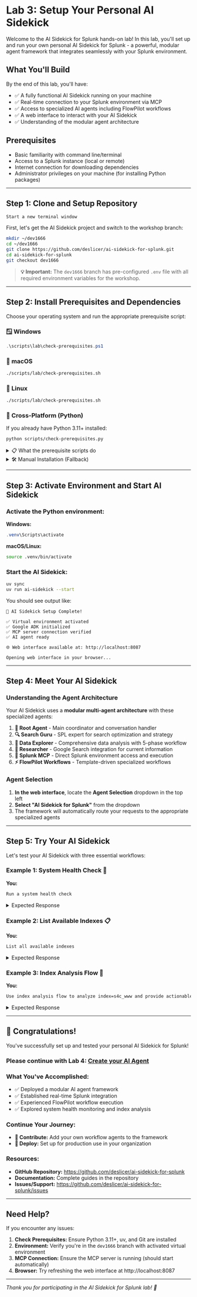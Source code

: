 # Lab 3: Setup Your Personal AI Sidekick

Welcome to the AI Sidekick for Splunk hands-on lab! In this lab, you'll set up and run your own personal AI Sidekick for Splunk - a powerful, modular agent framework that integrates seamlessly with your Splunk environment.

## What You'll Build

By the end of this lab, you'll have:
- ✅ A fully functional AI Sidekick running on your machine
- ✅ Real-time connection to your Splunk environment via MCP
- ✅ Access to specialized AI agents including FlowPilot workflows
- ✅ A web interface to interact with your AI Sidekick
- ✅ Understanding of the modular agent architecture

## Prerequisites

- Basic familiarity with command line/terminal
- Access to a Splunk instance (local or remote)
- Internet connection for downloading dependencies
- Administrator privileges on your machine (for installing Python packages)

---

## Step 1: Clone and Setup Repository

`Start a new terminal window`

First, let's get the AI Sidekick project and switch to the workshop branch:

```bash
mkdir ~/dev1666
cd ~/dev1666
git clone https://github.com/deslicer/ai-sidekick-for-splunk.git
cd ai-sidekick-for-splunk
git checkout dev1666
```

> **💡 Important:** The `dev1666` branch has pre-configured `.env` file with all required environment variables for the workshop.

---

## Step 2: Install Prerequisites and Dependencies

Choose your operating system and run the appropriate prerequisite script:

### 🪟 Windows
```powershell
.\scripts\lab\check-prerequisites.ps1
```

### 🍎 macOS
```bash
./scripts/lab/check-prerequisites.sh
```

### 🐧 Linux
```bash
./scripts/lab/check-prerequisites.sh
```

### 🐍 Cross-Platform (Python)
If you already have Python 3.11+ installed:
```bash
python scripts/check-prerequisites.py
```

<details>
<summary>📋 What the prerequisite scripts do</summary>

The scripts will:
- ✅ Check for Python 3.11+ and install if needed
- ✅ Install `uv` (fast Python package manager)
- ✅ Create Python virtual environment using `uv`
- ✅ Install all project dependencies
- ✅ Verify Git installation
- ✅ Prepare your system for AI Sidekick

**Expected output:**
```
[SUCCESS] ✅ Python 3.11+ is installed
[SUCCESS] ✅ uv is installed and ready
[SUCCESS] ✅ Git is installed
[SUCCESS] ✅ Virtual environment created successfully
[SUCCESS] ✅ Dependencies installed successfully

Next Steps:
1. Activate Python environment: source .venv/bin/activate (macOS/Linux) or .venv\Scripts\activate (Windows)
2. Start AI Sidekick: uv run ai-sidekick --start
```
</details>

<details>
<summary>🛠️ Manual Installation (Fallback)</summary>

If the prerequisite scripts don't work for your system:

**Install Python 3.11+:**
- **Windows:** Download from [python.org](https://python.org)
- **macOS:** `brew install python@3.11` or download from [python.org](https://python.org)
- **Linux:** `sudo apt install python3.11` (Ubuntu/Debian) or `sudo yum install python3.11` (RHEL/CentOS)

**Install uv:**
```bash
# macOS/Linux
curl -LsSf https://astral.sh/uv/install.sh | sh

# Windows (PowerShell)
powershell -c "irm https://astral.sh/uv/install.ps1 | iex"
```

**Create virtual environment and install dependencies:**
```bash
uv venv
uv sync
```
</details>

---

## Step 3: Activate Environment and Start AI Sidekick

### Activate the Python environment:

**Windows:**
```powershell
.venv\Scripts\activate
```

**macOS/Linux:**
```bash
source .venv/bin/activate
```

### Start the AI Sidekick:
```bash
uv sync
uv run ai-sidekick --start
```

You should see output like:
```
🚀 AI Sidekick Setup Complete!

✅ Virtual environment activated
✅ Google ADK initialized
✅ MCP server connection verified
✅ AI agent ready

🌐 Web interface available at: http://localhost:8087

Opening web interface in your browser...
```

---

## Step 4: Meet Your AI Sidekick

### Understanding the Agent Architecture

Your AI Sidekick uses a **modular multi-agent architecture** with these specialized agents:

1. **🎯 Root Agent** - Main coordinator and conversation handler
2. **🔍 Search Guru** - SPL expert for search optimization and strategy
3. **🔬 Data Explorer** - Comprehensive data analysis with 5-phase workflow
4. **🧠 Researcher** - Google Search integration for current information
5. **🔧 Splunk MCP** - Direct Splunk environment access and execution
6. **⚡ FlowPilot Workflows** - Template-driven specialized workflows

### Agent Selection

1. **In the web interface**, locate the **Agent Selection** dropdown in the top left
2. **Select "AI Sidekick for Splunk"** from the dropdown
3. The framework will automatically route your requests to the appropriate specialized agents

---

## Step 5: Try Your AI Sidekick

Let's test your AI Sidekick with three essential workflows:

### Example 1: System Health Check 🏥

**You:** 
```bash
Run a system health check
```

<details>
<summary>Expected Response</summary>

The AI Sidekick will:
- Automatically delegate to the **System Health Check Flow** (FlowPilot workflow)
- Check Splunk connectivity and version
- Verify data ingestion (last 24 hours)
- Assess basic system performance
- Provide health recommendations and educational insights

**Sample Output:**
```
✅ System Health Check Complete

📊 System Overview:
- Splunk Version: 9.4.0 (Build: abc123)
- System Status: Healthy
- Data Flow: Active (1.2M events/24h)

🎯 Health Assessment:
- ✅ Splunk services running normally
- ✅ Data ingestion active
- ⚠️  Consider index optimization for better performance

📚 Educational Insights:
This health check verified your Splunk environment is ready for workshop activities.
```
</details>

### Example 2: List Available Indexes 📋

**You:** 
```bash
List all available indexes
```

<details>
<summary>Expected Response</summary>

The Splunk MCP agent will:
- Connect to your Splunk environment
- Retrieve all available indexes
- Show data volume and last update information
- Provide index usage recommendations

**Sample Output:**
```
📋 Available Splunk Indexes:

🔍 Core Indexes:
- main (2.1GB, last event: 2 minutes ago)
- _internal (890MB, last event: 30 seconds ago)
- _audit (45MB, last event: 1 minute ago)

🏢 Workshop Indexes:
- pas (1.5GB, last event: 5 minutes ago)
- security (780MB, last event: 3 minutes ago)

💡 Recommendation: Use 'pas' index for analysis exercises - it has rich sample data perfect for learning.
```
</details>

### Example 3: Index Analysis Flow 🔬

**You:** 
```bash
Use index analysis flow to analyze index=s4c_www and provide actionable insights
```

<details>
<summary>Expected Response</summary>

The **Index Analysis Flow** (FlowPilot workflow) will execute a comprehensive analysis:

**Phase 1: Data Collection** - Gather basic index information and samples
**Phase 2: Field Analysis** - Analyze field patterns and distributions  
**Phase 3: Pattern Recognition** - Identify trends and anomalies
**Phase 4: Volume Assessment** - Evaluate data volume and performance
**Phase 5: Insight Generation** - Generate actionable business insights

**Sample Output:**
```
🔬 Index Analysis Complete: s4c_www

📊 Analysis Summary:
- Total Events: 2,456,789 events
- Time Range: 30 days
- Primary Sourcetypes: access_combined (60%), error_log (25%), ssl_access (15%)
- Peak Activity: Business hours (9 AM - 6 PM) with weekend traffic

🎯 Actionable Insights:

🔒 Security Analyst:
- Monitor 404 error patterns (detected unusual spikes)
- Set up alerts for suspicious user agents and bot traffic
- Dashboard: | search index=s4c_www status=404 | stats count by clientip

⚙️ DevOps Engineer:
- SSL certificate errors increasing (5% of traffic)
- High response times during peak hours (>2s average)
- Monitor: | search index=s4c_www ssl_error | timechart span=1h count

📈 Business Analyst:
- Mobile traffic growing 25% month-over-month
- Popular content pages driving 70% of engagement
- Track: | search index=s4c_www | stats count by uri_path | sort -count

🚀 Next Steps:
1. Implement recommended dashboards
2. Set up automated monitoring alerts
3. Schedule regular index health checks
```
</details>

---

## 🎉 Congratulations!

You've successfully set up and tested your personal AI Sidekick for Splunk!
### Please continue with Lab 4: [Create your AI Agent](create-your-ai-agent.md)

### What You've Accomplished:
- ✅ Deployed a modular AI agent framework
- ✅ Established real-time Splunk integration
- ✅ Experienced FlowPilot workflow execution
- ✅ Explored system health monitoring and index analysis

### Continue Your Journey:
- **🌟 Contribute:** Add your own workflow agents to the framework
- **🚀 Deploy:** Set up for production use in your organization

### Resources:
- **GitHub Repository:** https://github.com/deslicer/ai-sidekick-for-splunk
- **Documentation:** Complete guides in the repository
- **Issues/Support:** https://github.com/deslicer/ai-sidekick-for-splunk/issues

---

## Need Help?

If you encounter any issues:

1. **Check Prerequisites:** Ensure Python 3.11+, uv, and Git are installed
2. **Environment:** Verify you're in the `dev1666` branch with activated virtual environment
3. **MCP Connection:** Ensure the MCP server is running (should start automatically)
4. **Browser:** Try refreshing the web interface at http://localhost:8087

---

*Thank you for participating in the AI Sidekick for Splunk lab! 🚀*
